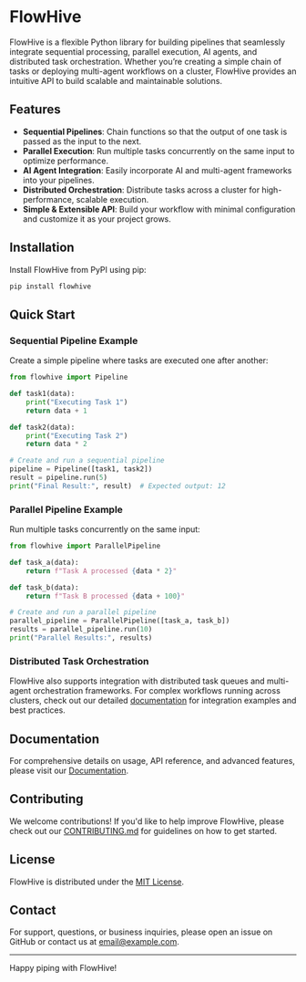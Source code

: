 # FlowHive

FlowHive is a flexible Python library for building pipelines that seamlessly integrate sequential processing, parallel execution, AI agents, and distributed task orchestration. Whether you’re creating a simple chain of tasks or deploying multi-agent workflows on a cluster, FlowHive provides an intuitive API to build scalable and maintainable solutions.

## Features

- **Sequential Pipelines**: Chain functions so that the output of one task is passed as the input to the next.
- **Parallel Execution**: Run multiple tasks concurrently on the same input to optimize performance.
- **AI Agent Integration**: Easily incorporate AI and multi-agent frameworks into your pipelines.
- **Distributed Orchestration**: Distribute tasks across a cluster for high-performance, scalable execution.
- **Simple & Extensible API**: Build your workflow with minimal configuration and customize it as your project grows.

## Installation

Install FlowHive from PyPI using pip:

```bash
pip install flowhive
```

## Quick Start

### Sequential Pipeline Example

Create a simple pipeline where tasks are executed one after another:

```python
from flowhive import Pipeline

def task1(data):
    print("Executing Task 1")
    return data + 1

def task2(data):
    print("Executing Task 2")
    return data * 2

# Create and run a sequential pipeline
pipeline = Pipeline([task1, task2])
result = pipeline.run(5)
print("Final Result:", result)  # Expected output: 12
```

### Parallel Pipeline Example

Run multiple tasks concurrently on the same input:

```python
from flowhive import ParallelPipeline

def task_a(data):
    return f"Task A processed {data * 2}"

def task_b(data):
    return f"Task B processed {data + 100}"

# Create and run a parallel pipeline
parallel_pipeline = ParallelPipeline([task_a, task_b])
results = parallel_pipeline.run(10)
print("Parallel Results:", results)
```

### Distributed Task Orchestration

FlowHive also supports integration with distributed task queues and multi-agent orchestration frameworks. For complex workflows running across clusters, check out our detailed [documentation](https://github.com/yourusername/flowhive/docs) for integration examples and best practices.

## Documentation

For comprehensive details on usage, API reference, and advanced features, please visit our [Documentation](https://github.com/yourusername/flowhive/docs).

## Contributing

We welcome contributions! If you'd like to help improve FlowHive, please check out our [CONTRIBUTING.md](CONTRIBUTING.md) for guidelines on how to get started.

## License

FlowHive is distributed under the [MIT License](LICENSE).

## Contact

For support, questions, or business inquiries, please open an issue on GitHub or contact us at [email@example.com](mailto:email@example.com).

---

Happy piping with FlowHive!
